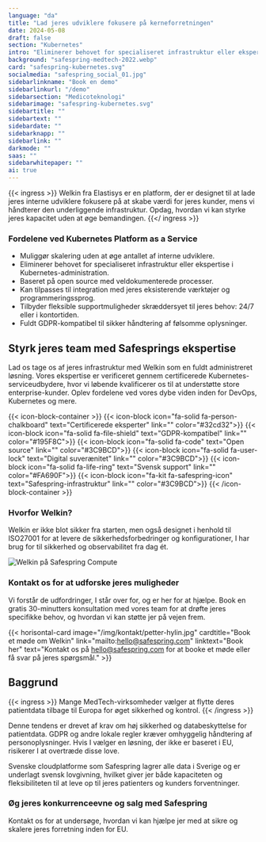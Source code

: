 ```yaml
---
language: "da"
title: "Lad jeres udviklere fokusere på kerneforretningen"
date: 2024-05-08
draft: false
section: "Kubernetes"
intro: "Eliminerer behovet for specialiseret infrastruktur eller ekspertise i Kubernetes-administration."
background: "safespring-medtech-2022.webp"
card: "safespring-kubernetes.svg"
socialmedia: "safespring_social_01.jpg"
sidebarlinkname: "Book en demo"
sidebarlinkurl: "/demo"
sidebarsection: "Medicoteknologi"
sidebarimage: "safespring-kubernetes.svg"
sidebartitle: ""
sidebartext: ""
sidebardate: ""
sidebarknapp: ""
sidebarlink: ""
darkmode: ""
saas: ""
sidebarwhitepaper: ""
ai: true
---
```

{{< ingress >}}
Welkin fra Elastisys er en platform, der er designet til at lade jeres interne udviklere fokusere på at skabe værdi for jeres kunder, mens vi håndterer den underliggende infrastruktur. Opdag, hvordan vi kan styrke jeres kapacitet uden at øge bemandingen.
{{</ ingress >}}

### Fordelene ved Kubernetes Platform as a Service

- Muliggør skalering uden at øge antallet af interne udviklere.
- Eliminerer behovet for specialiseret infrastruktur eller ekspertise i Kubernetes-administration.
- Baseret på open source med veldokumenterede processer.
- Kan tilpasses til integration med jeres eksisterende værktøjer og programmeringssprog.
- Tilbyder fleksible supportmuligheder skræddersyet til jeres behov: 24/7 eller i kontortiden.
- Fuldt GDPR-kompatibel til sikker håndtering af følsomme oplysninger.

## Styrk jeres team med Safesprings ekspertise

Lad os tage os af jeres infrastruktur med Welkin som en fuldt administreret løsning. Vores ekspertise er verificeret gennem certificerede Kubernetes-serviceudbydere, hvor vi løbende kvalificerer os til at understøtte store enterprise-kunder. Oplev fordelene ved vores dybe viden inden for DevOps, Kubernetes og mere.

{{< icon-block-container >}}
{{< icon-block icon="fa-solid fa-person-chalkboard" text="Certificerede eksperter" link="" color="#32cd32">}}
{{< icon-block icon="fa-solid fa-file-shield" text="GDPR-kompatibel" link="" color="#195F8C">}}
{{< icon-block icon="fa-solid fa-code" text="Open source" link="" color="#3C9BCD">}}
{{< icon-block icon="fa-solid fa-user-lock" text="Digital suverænitet" link="" color="#3C9BCD">}}
{{< icon-block icon="fa-solid fa-life-ring" text="Svensk support" link="" color="#FA690F">}}
{{< icon-block icon="fa-kit fa-safespring-icon" text="Safespring-infrastruktur" link="" color="#3C9BCD">}}
{{< /icon-block-container >}}

### Hvorfor Welkin?

Welkin er ikke blot sikker fra starten, men også designet i henhold til ISO27001 for at levere de sikkerhedsforbedringer og konfigurationer, I har brug for til sikkerhed og observabilitet fra dag ét.

![Welkin på Safespring Compute](/img/saas/safespring-compliant-kubernetes-chart.svg)

### Kontakt os for at udforske jeres muligheder

Vi forstår de udfordringer, I står over for, og er her for at hjælpe. Book en gratis 30-minutters konsultation med vores team for at drøfte jeres specifikke behov, og hvordan vi kan støtte jer på vejen frem.

{{< horisontal-card image="/img/kontakt/petter-hylin.jpg" cardtitle="Book et møde om Welkin" link="mailto:hello@safespring.com" linktext="Book her" text="Kontakt os på hello@safespring.com for at booke et møde eller få svar på jeres spørgsmål." >}}

## Baggrund

{{< ingress >}}
Mange MedTech-virksomheder vælger at flytte deres patientdata tilbage til Europa for øget sikkerhed og kontrol.
{{< /ingress >}}

Denne tendens er drevet af krav om høj sikkerhed og databeskyttelse for patientdata. GDPR og andre lokale regler kræver omhyggelig håndtering af personoplysninger. Hvis I vælger en løsning, der ikke er baseret i EU, risikerer I at overtræde disse love.

Svenske cloudplatforme som Safespring lagrer alle data i Sverige og er underlagt svensk lovgivning, hvilket giver jer både kapaciteten og fleksibiliteten til at leve op til jeres patienters og kunders forventninger.

### Øg jeres konkurrenceevne og salg med Safespring

Kontakt os for at undersøge, hvordan vi kan hjælpe jer med at sikre og skalere jeres forretning inden for EU.